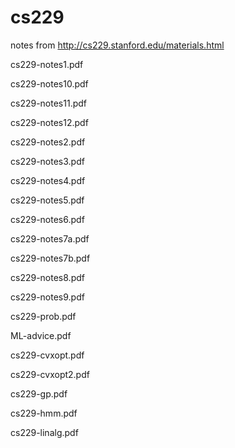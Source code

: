 # cs229
notes from http://cs229.stanford.edu/materials.html

cs229-notes1.pdf

cs229-notes10.pdf

cs229-notes11.pdf

cs229-notes12.pdf

cs229-notes2.pdf

cs229-notes3.pdf

cs229-notes4.pdf

cs229-notes5.pdf

cs229-notes6.pdf

cs229-notes7a.pdf

cs229-notes7b.pdf

cs229-notes8.pdf

cs229-notes9.pdf

cs229-prob.pdf

ML-advice.pdf

cs229-cvxopt.pdf

cs229-cvxopt2.pdf

cs229-gp.pdf

cs229-hmm.pdf

cs229-linalg.pdf
